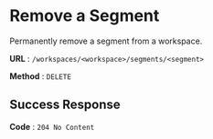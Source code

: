 # Remove a Segment

Permanently remove a segment from a workspace.

**URL** : `/workspaces/<workspace>/segments/<segment>`

**Method** : `DELETE`

## Success Response

**Code** : `204 No Content`
